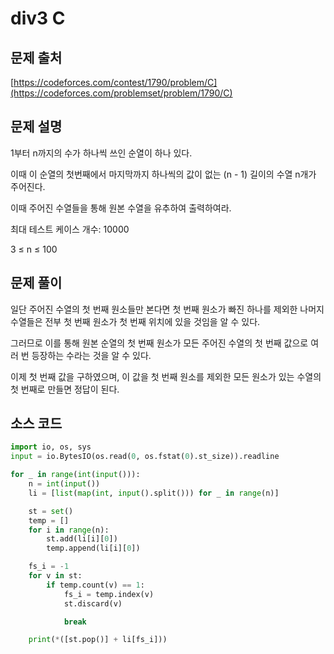 # div3 C

## 문제 출처

[https://codeforces.com/contest/1790/problem/C](https://codeforces.com/problemset/problem/1790/C)

## 문제 설명

1부터 n까지의 수가 하나씩 쓰인 순열이 하나 있다.

이때 이 순열의 첫번째에서 마지막까지 하나씩의 값이 없는 (n - 1) 길이의 수열 n개가 주어진다.

이때 주어진 수열들을 통해 원본 수열을 유추하여 출력하여라.

최대 테스트 케이스 개수: 10000

3 ≤ n ≤ 100

## 문제 풀이

일단 주어진 수열의 첫 번째 원소들만 본다면 첫 번째 원소가 빠진 하나를 제외한 나머지 수열들은 전부 첫 번째 원소가 첫 번째 위치에 있을 것임을 알 수 있다.

그러므로 이를 통해 원본 순열의 첫 번째 원소가 모든 주어진 수열의 첫 번째 값으로 여러 번 등장하는 수라는 것을 알 수 있다.

이제 첫 번째 값을 구하였으며, 이 값을 첫 번째 원소를 제외한 모든 원소가 있는 수열의 첫 번째로 만들면 정답이 된다.

## 소스 코드

```python
import io, os, sys
input = io.BytesIO(os.read(0, os.fstat(0).st_size)).readline

for _ in range(int(input())):
    n = int(input())
    li = [list(map(int, input().split())) for _ in range(n)]

    st = set()
    temp = []
    for i in range(n):
        st.add(li[i][0])
        temp.append(li[i][0])

    fs_i = -1
    for v in st:
        if temp.count(v) == 1:
            fs_i = temp.index(v)
            st.discard(v)

            break

    print(*([st.pop()] + li[fs_i]))
```